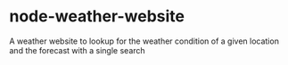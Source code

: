 # node-weather-website
A weather website to lookup for the weather condition of a given location and the forecast with a single search
